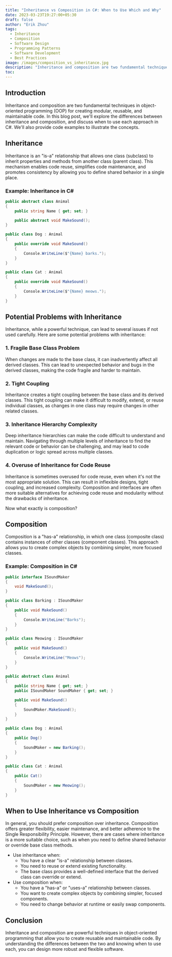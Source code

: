 ```yaml
---
title: "Inheritance vs Composition in C#: When to Use Which and Why"
date: 2023-03-23T19:27:00+05:30
draft: false
author: "Erik Zhou"
tags:
  - Inheritance
  - Composition
  - Software Design
  - Programming Patterns
  - Software Development
  - Best Practices
image: /images/composition_vs_inheritance.jpg
description: "Inheritance and composition are two fundamental techniques in object-oriented programming (OOP) for creating modular, reusable, and maintainable code. In this blog post, we’ll explore the differences between inheritance and composition, and discuss when to use each approach in C#. We’ll also provide code examples to illustrate the concepts."
toc: 
---
```


## Introduction

Inheritance and composition are two fundamental techniques in object-oriented programming (OOP) for creating modular, reusable, and maintainable code. In this blog post, we'll explore the differences between inheritance and composition, and discuss when to use each approach in C#. We'll also provide code examples to illustrate the concepts.

## Inheritance

Inheritance is an "is-a" relationship that allows one class (subclass) to inherit properties and methods from another class (parent class). This mechanism enables code reuse, simplifies code maintenance, and promotes consistency by allowing you to define shared behavior in a single place.

### Example: Inheritance in C#

```csharp
public abstract class Animal
{
    public string Name { get; set; }

    public abstract void MakeSound();
}

public class Dog : Animal
{
    public override void MakeSound()
    {
        Console.WriteLine($"{Name} barks.");
    }
}

public class Cat : Animal
{
    public override void MakeSound()
    {
        Console.WriteLine($"{Name} meows.");
    }
}
``` 
## Potential Problems with Inheritance

Inheritance, while a powerful technique, can lead to several issues if not used carefully. Here are some potential problems with inheritance:

### 1. Fragile Base Class Problem

When changes are made to the base class, it can inadvertently affect all derived classes. This can lead to unexpected behavior and bugs in the derived classes, making the code fragile and harder to maintain.

### 2. Tight Coupling

Inheritance creates a tight coupling between the base class and its derived classes. This tight coupling can make it difficult to modify, extend, or reuse individual classes, as changes in one class may require changes in other related classes.

### 3. Inheritance Hierarchy Complexity

Deep inheritance hierarchies can make the code difficult to understand and maintain. Navigating through multiple levels of inheritance to find the relevant code or behavior can be challenging, and may lead to code duplication or logic spread across multiple classes.

### 4. Overuse of Inheritance for Code Reuse

Inheritance is sometimes overused for code reuse, even when it's not the most appropriate solution. This can result in inflexible designs, tight coupling, and increased complexity. Composition and interfaces are often more suitable alternatives for achieving code reuse and modularity without the drawbacks of inheritance.

Now what exactly is composition?


## Composition

Composition is a "has-a" relationship, in which one class (composite class) contains instances of other classes (component classes). This approach allows you to create complex objects by combining simpler, more focused classes.

### Example: Composition in C#

```csharp
public interface ISoundMaker
{
    void MakeSound();
}

public class Barking : ISoundMaker
{
    public void MakeSound()
    {
        Console.WriteLine("Barks");
    }
}

public class Meowing : ISoundMaker
{
    public void MakeSound()
    {
        Console.WriteLine("Meows");
    }
}

public abstract class Animal
{
    public string Name { get; set; }
    public ISoundMaker SoundMaker { get; set; }

    public void MakeSound()
    {
        SoundMaker.MakeSound();
    }
}

public class Dog : Animal
{
    public Dog()
    {
        SoundMaker = new Barking();
    }
}

public class Cat : Animal
{
    public Cat()
    {
        SoundMaker = new Meowing();
    }
}
```

## When to Use Inheritance vs Composition

In general, you should prefer composition over inheritance. Composition offers greater flexibility, easier maintenance, and better adherence to the Single Responsibility Principle. However, there are cases where inheritance is a more suitable choice, such as when you need to define shared behavior or override base class methods.

-   Use inheritance when:
    -   You have a clear "is-a" relationship between classes.
    -   You need to reuse or extend existing functionality.
    -   The base class provides a well-defined interface that the derived class can override or extend.
-   Use composition when:
    -   You have a "has-a" or "uses-a" relationship between classes.
    -   You want to create complex objects by combining simpler, focused components.
    -   You need to change behavior at runtime or easily swap components.

## Conclusion

Inheritance and composition are powerful techniques in object-oriented programming that allow you to create reusable and maintainable code. By understanding the differences between the two and knowing when to use each, you can design more robust and flexible software.
